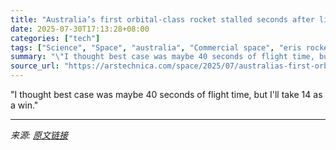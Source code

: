 ```yaml
---
title: "Australia’s first orbital-class rocket stalled seconds after liftoff"
date: 2025-07-30T17:13:28+08:00
categories: ["tech"]
tags: ["Science", "Space", "australia", "Commercial space", "eris rocket", "Gilmour space", "launch"]
summary: "\"I thought best case was maybe 40 seconds of flight time, but I'll take 14 as a win.\""
source_url: "https://arstechnica.com/space/2025/07/australias-first-orbital-class-rocket-didnt-make-it-far-off-the-launch-pad/"
---
```


"I thought best case was maybe 40 seconds of flight time, but I'll take 14 as a win."

---

*来源: [原文链接](https://arstechnica.com/space/2025/07/australias-first-orbital-class-rocket-didnt-make-it-far-off-the-launch-pad/)*
